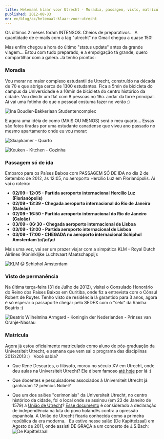 ```yaml
---
title: Helemaal klaar voor Utrecht - Moradia, passagem, visto, matrícula
published: 2012-08-03
en: en/blog/ac/helemaal-klaar-voor-utrecht
---
```


Os últimos 2 meses foram INTENSOS.
Cheios de preparativos.  
A quantidade de e-mails com a tag "utrecht" no Gmail chegou a quase 150!

Mas enfim chegou a hora do último "status update" antes da grande viagem...
Estou com tudo preparado, e a empolgação tá grande, quero compartilhar com a galera.
Já tenho prontos:

<!--more-->

### Moradia

Vou morar no maior complexo estudantil de Utrecht, construído na década de 70 e que abriga cerca de 1300 estudantes.
Fica a 5min de bicicleta do campus da Universidade e a 10min de bicicleta do centro histórico da cidade.
Vou dividir um flat com 8 pessoas no 16o.
andar da torre principal. Aí vai uma fotinho do que o pessoal costuma fazer no verão :)

![Ina Boudier-Bakkerlaan Studentencomplex](/files/imgs/2012-08_ibbq.jpg)

E agora uma idéia de como (MAIS OU MENOS) será o meu quarto...
Essas são fotos tiradas por uma estudante canadense que viveu ano passado no mesmo apartamento onde eu vou morar:

![Slaapkamer - Quarto](/files/imgs/2012-08_ibb-kamer1.jpg)

![Keuken - Kitchen - Cozinha](/files/imgs/2012-08_ibb-keuken.jpg)


### Passagem só de ida

Embarco para os Países Baixos com PASSAGEM SÓ DE IDA no dia 2 de Setembro de 2012, às 12:05, no aeroporto Hercílio Luz em Florianópolis.
Aí vai o roteiro:

  * **02/09 - 12:05 - Partida aeroporto internacional Hercílio Luz (Florianópolis)**
  * **02/09 - 13:39 - Chegada aeroporto internacional do Rio de Janeiro (Galeão)**
  * **02/09 - 16:50 - Partida aeroporto internacional do Rio de Janeiro (Galeão)**
  * **03/09 - 06:30 - Chegada aeroporto internacional de Lisboa**
  * **03/09 - 13:00 - Partida aeroporto internacional de Lisboa**
  * **03/09 - 17:00 - CHEGADA no aeroporto internacional Schiphol Amsterdam \o/\o/\o/**

Mais uma vez, vai ser um prazer viajar com a simpática KLM - Royal Dutch Airlines (Koninklijke Luchtvaart Maatschappij):

![KLM @ Schiphol Amsterdam](/files/imgs/2012-08_klm-schiphol.jpg)


### Visto de permanência

Na última terça-feira (31 de Julho de 2012), visitei o Consulado Honorário do Reino dos Países Baixos em Curitiba,
onde fiz a entrevista com o Cônsul Robert de Ruyter.
Tenho visto de residência lá garantido para 3 anos, agora é só esperar o passaporte chegar pelo SEDEX com o "selo" da Rainha Beatrix :)

![Beatrix Wilhelmina Armgard - Koningin der Nederlanden - Prinses van Oranje-Nassau](/files/imgs/2012-08_beatrix.jpg)


### Matrícula

Agora já estou oficialmente matriculado como aluno de pós-graduação da Universiteit Utrecht, e semana que vem sai o programa das disciplinas 2012/2013 :)  
Você sabia?

  * Que René Descartes, o filósofo, morou no século XV em Utrecht, onde deu aulas na Universiteit Utrecht?
    Ele é bem famoso [até hoje][1] por lá :)

  * Que docentes e pesquisadores associados à Universiteit Utrecht já ganharam 12 prêmios Nobel?

  * Que um dos salões "cerimoniais" da Universiteit Utrecht, no centro histórico da cidade,
    foi o local onde se assinou (em 23 de Janeiro de 1579) a [União de Utrecht][2]?
    [Esse documento][3] é considerado a declaração de independência na luta do povo holandês contra a opressão espanhola.
    A União de Utrecht ficaria conhecida como a primeira república da era moderna.  
    Eu estive nesse salão (De Kapittelzaal) em Agosto de 2011, onde assisti DE GRAÇA a um concerto de J.S.Bach:
    ![De Kapittelzaal](/files/imgs/2012-08_kapittelzaal.jpg)

[1]: <http://www.descartescentre.com/>
[2]: <http://pt.wikipedia.org/wiki/Uni%C3%A3o_de_Utrecht>
[3]: <http://upload.wikimedia.org/wikipedia/commons/4/44/Unie_van_Utrecht.jpg>
